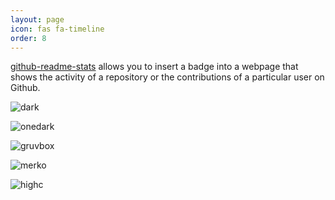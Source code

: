 ```yaml
---
layout: page
icon: fas fa-timeline
order: 8
---
```

[github-readme-stats](https://github.com/anuraghazra/github-readme-stats 'Github Stats ReadMe Vercel App') allows you to insert a badge into a webpage that shows the activity of a repository or the contributions of a particular user on Github.

![dark](https://github-readme-stats.vercel.app/api/pin/?username=PostHog&repo=posthog&show_icons=true&theme=dark)

![onedark](https://github-readme-stats.vercel.app/api/pin/?username=AUTOMATIC1111&repo=stable-diffusion-webui&show_icons=true&theme=onedark)

![gruvbox](https://github-readme-stats.vercel.app/api/pin/?username=guysoft&repo=FullPageOS&show_icons=true&theme=gruvbox&layout=compact&show=reviews,discussions_started,discussions_answered,prs_merged,prs_merged_percentage)

![merko](https://github-readme-stats.vercel.app/api/pin/?username=AbdullahAlfaraj&repo=Auto-Photoshop-StableDiffusion-Plugin&include_all_commits=true&show_icons=true&theme=merko&show=reviews,discussions_started,discussions_answered,prs_merged,prs_merged_percentage)

![highc](https://github-readme-stats.vercel.app/api/pin/?username=divamgupta&repo=diffusionbee-stable-diffusion-ui&show_icons=true&theme=highcontrast)

<!-- 

![notheme](https://github-readme-stats.vercel.app/api?username=anuraghazra&theme=none)

![notheme](https://github-readme-stats.vercel.app/api/pin/?username=go-gitea&repo=gitea&show_icons=true&theme=none&show=reviews,discussions_started,discussions_answered,prs_merged,prs_merged_percentage)

![notheme](https://github-readme-stats.vercel.app/api?username=fuziontech&theme=dark)

-->